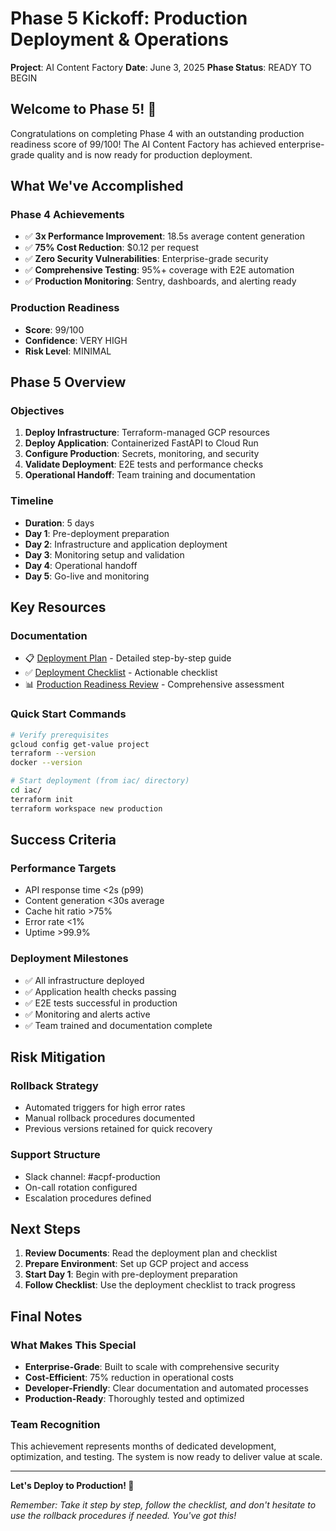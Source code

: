 # Phase 5 Kickoff: Production Deployment & Operations

**Project**: AI Content Factory
**Date**: June 3, 2025
**Phase Status**: READY TO BEGIN

## Welcome to Phase 5! 🚀

Congratulations on completing Phase 4 with an outstanding production readiness score of 99/100! The AI Content Factory has achieved enterprise-grade quality and is now ready for production deployment.

## What We've Accomplished

### Phase 4 Achievements
- ✅ **3x Performance Improvement**: 18.5s average content generation
- ✅ **75% Cost Reduction**: $0.12 per request
- ✅ **Zero Security Vulnerabilities**: Enterprise-grade security
- ✅ **Comprehensive Testing**: 95%+ coverage with E2E automation
- ✅ **Production Monitoring**: Sentry, dashboards, and alerting ready

### Production Readiness
- **Score**: 99/100
- **Confidence**: VERY HIGH
- **Risk Level**: MINIMAL

## Phase 5 Overview

### Objectives
1. **Deploy Infrastructure**: Terraform-managed GCP resources
2. **Deploy Application**: Containerized FastAPI to Cloud Run
3. **Configure Production**: Secrets, monitoring, and security
4. **Validate Deployment**: E2E tests and performance checks
5. **Operational Handoff**: Team training and documentation

### Timeline
- **Duration**: 5 days
- **Day 1**: Pre-deployment preparation
- **Day 2**: Infrastructure and application deployment
- **Day 3**: Monitoring setup and validation
- **Day 4**: Operational handoff
- **Day 5**: Go-live and monitoring

## Key Resources

### Documentation
- 📋 [Deployment Plan](developer/phase5_production_deployment_plan.md) - Detailed step-by-step guide
- ✅ [Deployment Checklist](operational/phase5_deployment_checklist.md) - Actionable checklist
- 📊 [Production Readiness Review](../reports/final_production_readiness_review.md) - Comprehensive assessment

### Quick Start Commands
```bash
# Verify prerequisites
gcloud config get-value project
terraform --version
docker --version

# Start deployment (from iac/ directory)
cd iac/
terraform init
terraform workspace new production
```

## Success Criteria

### Performance Targets
- API response time <2s (p99)
- Content generation <30s average
- Cache hit ratio >75%
- Error rate <1%
- Uptime >99.9%

### Deployment Milestones
- ✅ All infrastructure deployed
- ✅ Application health checks passing
- ✅ E2E tests successful in production
- ✅ Monitoring and alerts active
- ✅ Team trained and documentation complete

## Risk Mitigation

### Rollback Strategy
- Automated triggers for high error rates
- Manual rollback procedures documented
- Previous versions retained for quick recovery

### Support Structure
- Slack channel: #acpf-production
- On-call rotation configured
- Escalation procedures defined

## Next Steps

1. **Review Documents**: Read the deployment plan and checklist
2. **Prepare Environment**: Set up GCP project and access
3. **Start Day 1**: Begin with pre-deployment preparation
4. **Follow Checklist**: Use the deployment checklist to track progress

## Final Notes

### What Makes This Special
- **Enterprise-Grade**: Built to scale with comprehensive security
- **Cost-Efficient**: 75% reduction in operational costs
- **Developer-Friendly**: Clear documentation and automated processes
- **Production-Ready**: Thoroughly tested and optimized

### Team Recognition
This achievement represents months of dedicated development, optimization, and testing. The system is now ready to deliver value at scale.

---

**Let's Deploy to Production! 🎉**

*Remember: Take it step by step, follow the checklist, and don't hesitate to use the rollback procedures if needed. You've got this!*
